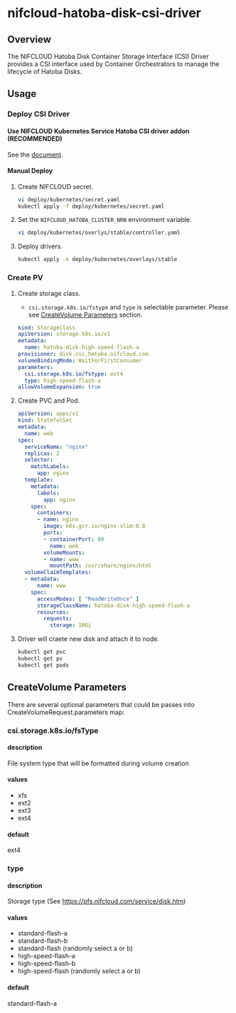 # nifcloud-hatoba-disk-csi-driver

## Overview

The NIFCLOUD Hatoba Disk Container Storage Interface (CSI) Driver provides a CSI interface used by Container Orchestrators to manage the lifecycle of Hatoba Disks.


## Usage

### Deploy CSI Driver

#### Use NIFCLOUD Kubernetes Service Hatoba CSI driver addon (**RECOMMENDED**)

See the [document](https://pfs.nifcloud.com/guide/kubernetes-service-hatoba/disk_csi_driver.htm).

#### Manual Deploy
1. Create NIFCLOUD secret.
    ```sh
    vi deploy/kubernetes/secret.yaml
    kubectl apply -f deploy/kubernetes/secret.yaml
    ```

2. Set the `NIFCLOUD_HATOBA_CLUSTER_NRN` environment variable.
    ```sh
    vi deploy/kubernetes/overlys/stable/controller.yaml
    ```

3. Deploy drivers.
    ```sh
    kubectl apply -k deploy/kubernetes/overlays/stable
    ```

### Create PV

1. Create storage class.
    * `csi.storage.k8s.io/fstype` and `type` is selectable parameter. Please see [CreateVolume Parameters](#createvolume-parameters) section.
    ```yml
    kind: StorageClass
    apiVersion: storage.k8s.io/v1
    metadata:
      name: hatoba-disk-high-speed-flash-a
    provisioner: disk.csi.hatoba.nifcloud.com
    volumeBindingMode: WaitForFirstConsumer
    parameters:
      csi.storage.k8s.io/fstype: ext4
      type: high-speed-flash-a
    allowVolumeExpansion: true
    ```


2. Create PVC and Pod.
    ```yml
    apiVersion: apps/v1
    kind: StatefulSet
    metadata:
      name: web
    spec:
      serviceName: "nginx"
      replicas: 2
      selector:
        matchLabels:
          app: nginx
      template:
        metadata:
          labels:
            app: nginx
        spec:
          containers:
          - name: nginx
            image: k8s.gcr.io/nginx-slim:0.8
            ports:
            - containerPort: 80
              name: web
            volumeMounts:
            - name: www
              mountPath: /usr/share/nginx/html
      volumeClaimTemplates:
      - metadata:
          name: www
        spec:
          accessModes: [ "ReadWriteOnce" ]
          storageClassName: hatoba-disk-high-speed-flash-a
          resources:
            requests:
              storage: 10Gi
    ```

3. Driver will craete new disk and attach it to node.
    ```sh
    kubectl get pvc
    kubectl get pv
    kubectl get pods
    ```


## CreateVolume Parameters

There are several optional parameters that could be passes into CreateVolumeRequest.parameters map:

### csi.storage.k8s.io/fsType
#### description

File system type that will be formatted during volume creation

#### values

* xfs
* ext2
* ext3
* ext4

#### default

ext4

### type
#### description

Storage type (See https://pfs.nifcloud.com/service/disk.htm)

#### values

* standard-flash-a
* standard-flash-b
* standard-flash (randomly select a or b)
* high-speed-flash-a
* high-speed-flash-b
* high-speed-flash (randomly select a or b)

#### default

standard-flash-a

